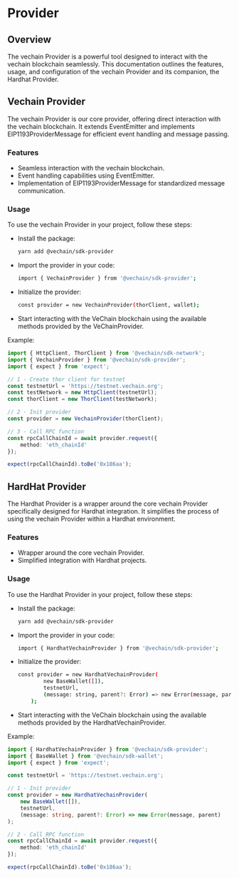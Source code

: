 # Provider

## Overview

The vechain Provider is a powerful tool designed to interact with the vechain blockchain seamlessly. This documentation outlines the features, usage, and configuration of the vechain Provider and its companion, the Hardhat Provider.

## Vechain Provider

The vechain Provider is our core provider, offering direct interaction with the vechain blockchain. It extends EventEmitter and implements EIP1193ProviderMessage for efficient event handling and message passing.

### Features

 - Seamless interaction with the vechain blockchain.
 - Event handling capabilities using EventEmitter.
 - Implementation of EIP1193ProviderMessage for standardized message communication.

### Usage

To use the vechain Provider in your project, follow these steps:
 - Install the package:
    ``` bash
    yarn add @vechain/sdk-provider
    ```
 - Import the provider in your code:
    ``` bash
    import { VechainProvider } from '@vechain/sdk-provider';
    ```
 - Initialize the provider:
    ``` bash
    const provider = new VechainProvider(thorClient, wallet);
    ```
 - Start interacting with the VeChain blockchain using the available methods provided by the VeChainProvider.

Example:
```typescript { name=vechain-provider, category=example }
import { HttpClient, ThorClient } from '@vechain/sdk-network';
import { VechainProvider } from '@vechain/sdk-provider';
import { expect } from 'expect';

// 1 - Create thor client for testnet
const testnetUrl = 'https://testnet.vechain.org';
const testNetwork = new HttpClient(testnetUrl);
const thorClient = new ThorClient(testNetwork);

// 2 - Init provider
const provider = new VechainProvider(thorClient);

// 3 - Call RPC function
const rpcCallChainId = await provider.request({
    method: 'eth_chainId'
});

expect(rpcCallChainId).toBe('0x186aa');

```

## HardHat Provider

The Hardhat Provider is a wrapper around the core vechain Provider specifically designed for Hardhat integration. It simplifies the process of using the vechain Provider within a Hardhat environment.

### Features

 - Wrapper around the core vechain Provider.
 - Simplified integration with Hardhat projects.

### Usage

To use the Hardhat Provider in your project, follow these steps:
 - Install the package:
    ``` bash
    yarn add @vechain/sdk-provider
    ```
 - Import the provider in your code:
    ``` bash
    import { HardhatVechainProvider } from '@vechain/sdk-provider';
    ```
 - Initialize the provider:
    ``` bash
    const provider = new HardhatVechainProvider(
            new BaseWallet([]),
            testnetUrl,
            (message: string, parent?: Error) => new Error(message, parent)
        );
    ```
 - Start interacting with the VeChain blockchain using the available methods provided by the HardhatVechainProvider.

Example:
```typescript { name=vechain-hardhat-provider, category=example }
import { HardhatVechainProvider } from '@vechain/sdk-provider';
import { BaseWallet } from '@vechain/sdk-wallet';
import { expect } from 'expect';

const testnetUrl = 'https://testnet.vechain.org';

// 1 - Init provider
const provider = new HardhatVechainProvider(
    new BaseWallet([]),
    testnetUrl,
    (message: string, parent?: Error) => new Error(message, parent)
);

// 2 - Call RPC function
const rpcCallChainId = await provider.request({
    method: 'eth_chainId'
});

expect(rpcCallChainId).toBe('0x186aa');

```
